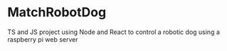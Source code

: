 # MatchRobotDog
TS and JS project using Node and React to control a robotic dog using a raspberry pi web server
